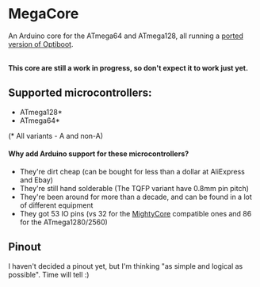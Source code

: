 # MegaCore
An Arduino core for the ATmega64 and ATmega128, all running a [ported version of Optiboot](https://github.com/vanbwodonk/optiboot128). <br/> <br/>

<b>This core are still a work in progress, so don't expect it to work just yet. </b> <br/>

## Supported microcontrollers:
* ATmega128*
* ATmega64*
 
(* All variants - A and non-A)

#### Why add Arduino support for these microcontrollers?
* They're dirt cheap (can be bought for less than a dollar at AliExpress and Ebay)
* They're still hand solderable (The TQFP variant have 0.8mm pin pitch)
* They're been around for more than a decade, and can be found in a lot of different equipment
* They got 53 IO pins (vs 32 for the [MightyCore](https://github.com/MCUdude/MightyCore) compatible ones and 86 for the ATmega1280/2560)
 

## Pinout
I haven't decided a pinout yet, but I'm thinking "as simple and logical as possible". Time will tell :)
